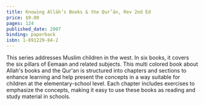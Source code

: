 ```yaml
---
title: Knowing Allāh’s Books & the Qur’ān, Rev 2nd Ed
price: $9.00
pages: 124
published_date: 2007
binding: paperback
isbn: 1-891229-84-2
---
```


This series addresses Muslim children in the west. In six books, it covers the six pillars of Eemaan and related subjects. This multi colored book about Allah's books and the Qur'an is structured into chapters and sections to enhance learning and help present the concepts in a way suitable for children at the elementary-school level. Each chapter includes exercises to emphasize the concepts, making it easy to use these books as reading and study material in schools.
